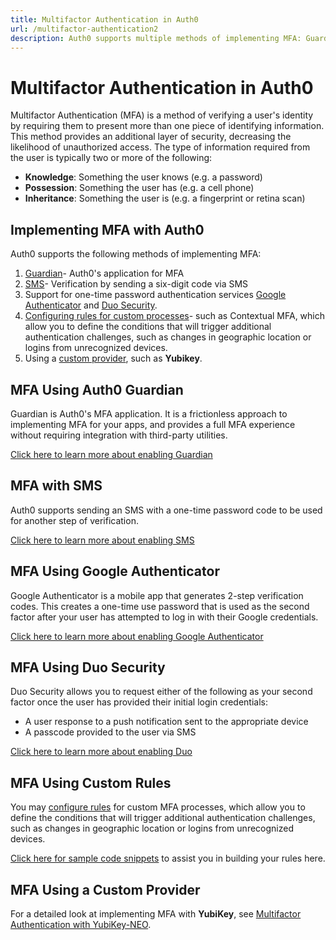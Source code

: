 ```yaml
---
title: Multifactor Authentication in Auth0
url: /multifactor-authentication2
description: Auth0 supports multiple methods of implementing MFA: Guardian, SMS, support for Google Authenticator and Duo Security, custom processes such as Contextual MFA, and integration with a custom provider.
---
```


# Multifactor Authentication in Auth0

Multifactor Authentication (MFA) is a method of verifying a user's identity by requiring them to present more than one piece of identifying information. This method provides an additional layer of security, decreasing the likelihood of unauthorized access. The type of information required from the user is typically two or more of the following:

* **Knowledge**: Something the user knows (e.g. a password)
* **Possession**: Something the user has (e.g. a cell phone)
* **Inheritance**: Something the user is (e.g. a fingerprint or retina scan)

## Implementing MFA with Auth0

Auth0 supports the following methods of implementing MFA:

1. [Guardian](/multifactor-authentication2#mfa-using-auth0-guardian)- Auth0's application for MFA
2. [SMS](/multifactor-authentication2#mfa-with-sms)- Verification by sending a six-digit code via SMS
3. Support for one-time password authentication services [Google Authenticator](/multifactor-authentication2#mfa-using-google-authenticator) and [Duo Security](/multifactor-authentication2#mfa-using-duo-security).
4. [Configuring rules for custom processes](/multifactor-authentication2#mfa-using-custom-rules)- such as Contextual MFA, which allow you to define the conditions that will trigger additional authentication challenges, such as changes in geographic location or logins from unrecognized devices.
5. Using a [custom provider](/multifactor-authentication2#mfa-using-a-custom-provider), such as **Yubikey**.

## MFA Using Auth0 Guardian 

Guardian is Auth0's MFA application. It is a frictionless approach to implementing MFA for your apps, and provides a full MFA experience without requiring integration with third-party utilities.

[Click here to learn more about enabling Guardian](/multifactor-authentication/guardian)

## MFA with SMS

Auth0 supports sending an SMS with a one-time password code to be used for another step of verification.

[Click here to learn more about enabling SMS](/multifactor-authentication/guardian/admin-guide#support-for-sms)

## MFA Using Google Authenticator

Google Authenticator is a mobile app that generates 2-step verification codes. This creates a one-time use password that is used as the second factor after your user has attempted to log in with their Google credentials.

[Click here to learn more about enabling Google Authenticator](/multifactor-authentication/google-auth)

## MFA Using Duo Security

Duo Security allows you to request either of the following as your second factor once the user has provided their initial login credentials:

* A user response to a push notification sent to the appropriate device
* A passcode provided to the user via SMS

[Click here to learn more about enabling Duo](/multifactor-authentication/duo)

## MFA Using Custom Rules

You may [configure rules](/rules) for custom MFA processes, which allow you to define the conditions that will trigger additional authentication challenges, such as changes in geographic location or logins from unrecognized devices.

[Click here for sample code snippets](/multifactor-authentication/custom) to assist you in building your rules here.

## MFA Using a Custom Provider

For a detailed look at implementing MFA with **YubiKey**, see [Multifactor Authentication with YubiKey-NEO](/multifactor-authentication/yubikey).
